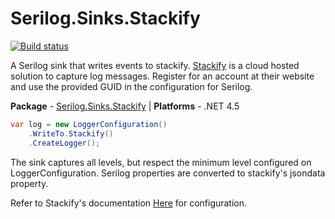 # Serilog.Sinks.Stackify

[![Build status](https://ci.appveyor.com/api/projects/status/k1p4fbf5wt9m7yr8?svg=true)](https://ci.appveyor.com/project/jpknoll/serilog-sinks-stackify)

A Serilog sink that writes events to stackify. [Stackify](http://www.stackify.com) is a cloud hosted solution to capture log messages. Register for an account at their website and use the provided GUID in the configuration for Serilog.

**Package** - [Serilog.Sinks.Stackify](http://nuget.org/packages/serilog.sinks.Stackify)
| **Platforms** - .NET 4.5

```csharp
var log = new LoggerConfiguration()
    .WriteTo.Stackify()
    .CreateLogger();
```

The sink captures all levels, but respect the minimum level configured on LoggerConfiguration. Serilog properties are converted to stackify's jsondata property.

Refer to Stackify's documentation [Here](https://github.com/stackify/stackify-api-dotnet/) for configuration.
